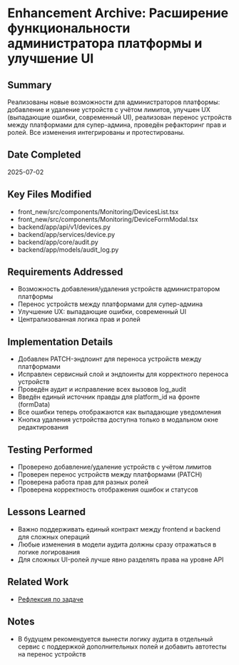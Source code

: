 # Enhancement Archive: Расширение функциональности администратора платформы и улучшение UI

## Summary
Реализованы новые возможности для администраторов платформы: добавление и удаление устройств с учётом лимитов, улучшен UX (выпадающие ошибки, современный UI), реализован перенос устройств между платформами для супер-админа, проведён рефакторинг прав и ролей. Все изменения интегрированы и протестированы.

## Date Completed
2025-07-02

## Key Files Modified
- front_new/src/components/Monitoring/DevicesList.tsx
- front_new/src/components/Monitoring/DeviceFormModal.tsx
- backend/app/api/v1/devices.py
- backend/app/services/device.py
- backend/app/core/audit.py
- backend/app/models/audit_log.py

## Requirements Addressed
- Возможность добавления/удаления устройств администратором платформы
- Перенос устройств между платформами для супер-админа
- Улучшение UX: выпадающие ошибки, современный UI
- Централизованная логика прав и ролей

## Implementation Details
- Добавлен PATCH-эндпоинт для переноса устройств между платформами
- Исправлен сервисный слой и эндпоинты для корректного переноса устройств
- Проведён аудит и исправление всех вызовов log_audit
- Введён единый источник правды для platform_id на фронте (formData)
- Все ошибки теперь отображаются как выпадающие уведомления
- Кнопка удаления устройства доступна только в модальном окне редактирования

## Testing Performed
- Проверено добавление/удаление устройств с учётом лимитов
- Проверен перенос устройств между платформами (PATCH)
- Проверена работа прав для разных ролей
- Проверена корректность отображения ошибок и статусов

## Lessons Learned
- Важно поддерживать единый контракт между frontend и backend для сложных операций
- Любые изменения в модели аудита должны сразу отражаться в логике логирования
- Для сложных UI-ролей лучше явно разделять права на уровне API

## Related Work
- [Рефлексия по задаче](../../reflection/reflection-platform-admin-ui-enhancement.md)

## Notes
- В будущем рекомендуется вынести логику аудита в отдельный сервис с поддержкой дополнительных полей и добавить автотесты на перенос устройств 